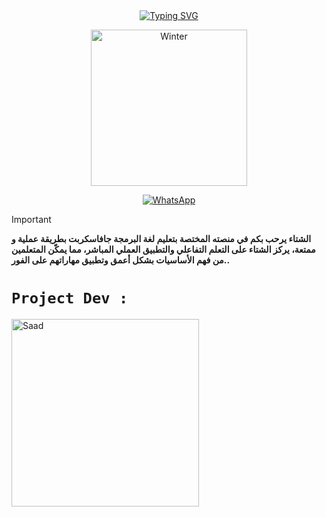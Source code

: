 <div align="center">
<a href="https://git.io/typing-svg"><img src="https://readme-typing-svg.demolab.com?font=Blood&weight=300&size=37&duration=3000&pause=100&color=6391a8&background=601D6E00&center=true&vCenter=true&repeat=true&random=FALSO&width=660&height=90&lines=Winter+JavaScript" alt="Typing SVG"/></a>
</div>

<p align="center">
<img src="https://s6.ezgif.com/tmp/ezgif-6-530bad64ee.jpg" alt="Winter" width="250" height="250" />
</p>

<p align="center">
<a href="https://whatsapp.com/channel/0029VaUpcIqJuyA4hiyNYR1K"><img alt="WhatsApp" src="https://img.shields.io/badge/WhatsApp_Channel-25D366?style=for-the-badge&logo=whatsapp&logoColor=white"/></a>
</p>

> [!IMPORTANT]
> **الشتاء يرحب بكم في منصته المختصة بتعليم لغة البرمجة جافاسكربت بطريقة عملية و ممتعة، يركز الشتاء على التعلم التفاعلي والتطبيق العملي المباشر، مما يمكّن المتعلمين من فهم الأساسيات بشكل أعمق وتطبيق مهاراتهم على الفور..** 


# `Project Dev :`
<a href="https://github.com/Hyodu"><img src="https://github.com/Hyodu.png" width="300" height="300" alt="Saad"/></a>
 
 
